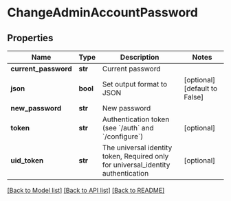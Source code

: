 # ChangeAdminAccountPassword

## Properties
Name | Type | Description | Notes
------------ | ------------- | ------------- | -------------
**current_password** | **str** | Current password | 
**json** | **bool** | Set output format to JSON | [optional] [default to False]
**new_password** | **str** | New password | 
**token** | **str** | Authentication token (see &#x60;/auth&#x60; and &#x60;/configure&#x60;) | [optional] 
**uid_token** | **str** | The universal identity token, Required only for universal_identity authentication | [optional] 

[[Back to Model list]](../README.md#documentation-for-models) [[Back to API list]](../README.md#documentation-for-api-endpoints) [[Back to README]](../README.md)


